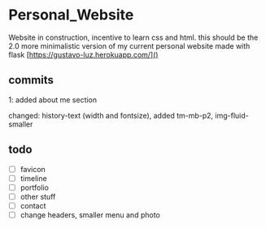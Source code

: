 # Personal_Website

Website in construction, incentive to learn css and html. this should be the 2.0 more minimalistic version of my current personal website made with flask [https://gustavo-luz.herokuapp.com/]()

## commits

1: added about me section

changed: history-text (width and fontsize), added tm-mb-p2, img-fluid-smaller

## todo

* [ ] favicon
* [ ] timeline
* [ ] portfolio
* [ ] other stuff
* [ ] contact
* [ ] change headers, smaller menu and photo
